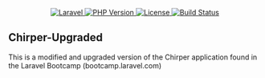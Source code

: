 <!-- <p align="center"><a href="https://laravel.com" target="_blank"><img src="https://raw.githubusercontent.com/laravel/art/master/logo-lockup/5%20SVG/2%20CMYK/1%20Full%20Color/laravel-logolockup-cmyk-red.svg" width="400" alt="Laravel Logo"></a></p> -->

<p align="center">
    <a href="https://packagist.org/packages/laravel/framework">
        <img src="https://img.shields.io/badge/Laravel-v10.10-red?style=for-the-badge&logo=laravel" alt="Laravel" />
    </a>
    <a href="https://github.com/laravel/framework/actions">
        <img src="https://img.shields.io/badge/PHP-v8.1-blueviolet?style=for-the-badge&logo=php" alt="PHP Version" />
    </a>
    <a href="https://packagist.org/packages/laravel/framework">
        <img src="https://img.shields.io/badge/License-MIT-success?style=for-the-badge" alt="License" />
    </a>
    <a href="https://github.com/laravel/framework/actions">
        <img src="https://img.shields.io/badge/Tests-Pending-critical?style=for-the-badge&logo=php" alt="Build Status" />
    </a>
</p>

## Chirper-Upgraded

This is a modified and upgraded version of the Chirper application found in the Laravel Bootcamp (bootcamp.laravel.com)

